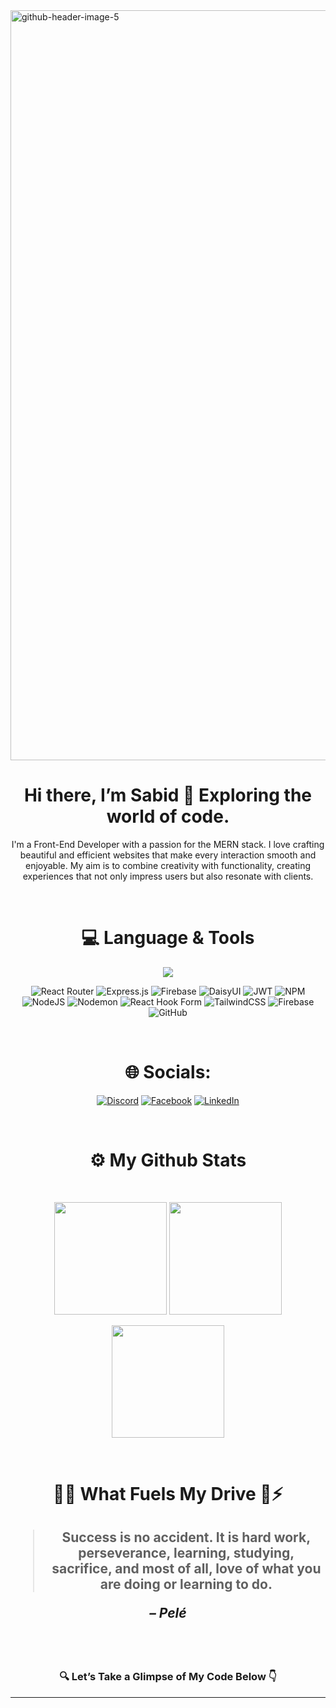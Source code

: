 <img width="1200" src="https://i.ibb.co/7tbDM2L/github-header-image-5.png" alt="github-header-image-5" border="0">

<br>

<p align="center">
  <h1 align="center">Hi there, I’m Sabid 🚀 Exploring the world of code.</h1>
</p>
<p align="center">I'm a Front-End Developer with a passion for the MERN stack. I love crafting beautiful and efficient websites that make every interaction smooth and enjoyable. My aim is to combine creativity with functionality, creating experiences that not only impress users but also resonate with clients.
</p>

<br>

<h1 align="center">
  💻 Language & Tools
</h1>

<p align="center">
  <a href="https://skillicons.dev">
    <img src="https://skillicons.dev/icons?i=html,css,js,mongodb,netlify,nodejs,npm,react,vercel" />
  </a>
</p>

<div align="center">

![React Router](https://img.shields.io/badge/React_Router-CA4245?style=for-the-badge&logo=react-router&logoColor=white) ![Express.js](https://img.shields.io/badge/express.js-%23404d59.svg?style=for-the-badge&logo=express&logoColor=%2361DAFB) ![Firebase](https://img.shields.io/badge/firebase-%23039BE5.svg?style=for-the-badge&logo=firebase) ![DaisyUI](https://img.shields.io/badge/daisyui-5A0EF8?style=for-the-badge&logo=daisyui&logoColor=white) ![JWT](https://img.shields.io/badge/JWT-black?style=for-the-badge&logo=JSON%20web%20tokens) ![NPM](https://img.shields.io/badge/NPM-%23CB3837.svg?style=for-the-badge&logo=npm&logoColor=white) ![NodeJS](https://img.shields.io/badge/node.js-6DA55F?style=for-the-badge&logo=node.js&logoColor=white) ![Nodemon](https://img.shields.io/badge/NODEMON-%23323330.svg?style=for-the-badge&logo=nodemon&logoColor=%BBDEAD) ![React Hook Form](https://img.shields.io/badge/React%20Hook%20Form-%23EC5990.svg?style=for-the-badge&logo=reacthookform&logoColor=white) ![TailwindCSS](https://img.shields.io/badge/tailwindcss-%2338B2AC.svg?style=for-the-badge&logo=tailwind-css&logoColor=white) ![Firebase](https://img.shields.io/badge/firebase-a08021?style=for-the-badge&logo=firebase&logoColor=ffcd34) ![GitHub](https://img.shields.io/badge/github-%23121011.svg?style=for-the-badge&logo=github&logoColor=white)

</div>
<br>

<h1 align="center">
  🌐 Socials:
</h1>
<div align="center">

[![Discord](https://img.shields.io/badge/Discord-%237289DA.svg?logo=discord&logoColor=white)](https://discord.gg/s.f.tanim) [![Facebook](https://img.shields.io/badge/Facebook-%231877F2.svg?logo=Facebook&logoColor=white)](https://www.facebook.com/sabid.farhan.tanim.2024) [![LinkedIn](https://img.shields.io/badge/LinkedIn-%230077B5.svg?logo=linkedin&logoColor=white)](https://www.linkedin.com/in/sabid-farhan-tanim)

</div>
<br>

<h1 align="center">
  ⚙️ My Github Stats
</h1>
<br>
<p align = "center">
  <img height="180em"  src = "https://github-readme-stats.vercel.app/api?username=SFTanim&theme=onedark&hide_border=false&include_all_commits=true&count_private=true">
  <img height="180em" src = "https://github-readme-streak-stats.herokuapp.com/?user=SFTanim&theme=onedark&hide_border=false">
</p>
<p align = "center">
 <img height="180em"  src="https://github-readme-stats.vercel.app/api/top-langs/?username=SFTanim&theme=onedark&hide_border=false&include_all_commits=true&count_private=true&layout=compact" />
</p>

<br>

<h1 align="center">
  💪✨ What Fuels My Drive 🚀⚡
</h1>

<h2 align="center">

> <p>Success is no accident. It is hard work, perseverance, learning, studying, sacrifice, and most of all, love of what you are doing or learning to do.</p>

*– Pelé*

</h2>

<br>
<br>

<h3 align="center">
 🔍 Let’s Take a Glimpse of My Code Below 👇
</h3>

---
